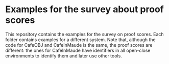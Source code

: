 # Examples for the survey about proof scores

This repository contains the examples for the survey on proof scores. Each folder
contains examples for a different system. Note that, although the code for CafeOBJ
and CafeInMaude is the same, the proof scores are different: the ones for CafeInMaude
have identifiers in all open-close environments to identify them and later use other
tools.
